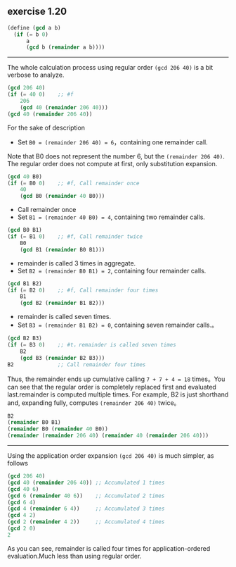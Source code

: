 ## exercise 1.20

``` Scheme
(define (gcd a b)
  (if (= b 0)
      a
      (gcd b (remainder a b))))
```

-------

The whole calculation process using regular order `(gcd 206 40)` is a bit verbose to analyze.

``` Scheme
(gcd 206 40)
(if (= 40 0)    ;; #f
    206
    (gcd 40 (remainder 206 40)))
(gcd 40 (remainder 206 40))
```
For the sake of description

* Set `B0 = (remainder 206 40) = 6`，containing one remainder call.

Note that B0 does not represent the number 6, but the `(remainder 206 40)`. The regular order does not compute at first, only substitution expansion.

``` Scheme
(gcd 40 B0)
(if (= B0 0)    ;; #f, Call remainder once
	40
	(gcd B0 (remainder 40 B0)))
```

* Call remainder once
* Set `B1 = (remainder 40 B0) = 4`, containing two remainder calls.

``` Scheme
(gcd B0 B1)
(if (= B1 0)    ;; #f, Call remainder twice
    B0
    (gcd B1 (remainder B0 B1)))
```
    
* remainder is called 3 times in aggregate.
* Set `B2 = (remainder B0 B1) = 2`, containing four remainder calls.

``` Scheme
(gcd B1 B2)
(if (= B2 0)    ;; #f, Call remainder four times
    B1
    (gcd B2 (remainder B1 B2)))
```
    
* remainder is called seven times.
* Set `B3 = (remainder B1 B2) = 0`, containing seven remainder calls.。

``` Scheme
(gcd B2 B3)
(if (= B3 0)    ;; #t，remainder is called seven times
    B2
    (gcd B3 (remainder B2 B3)))
B2              ;; Call remainder four times
```

Thus, the remainder ends up cumulative calling `7 + 7 + 4 = 18`  times。You can see that the regular order is completely replaced first and evaluated last.remainder is computed multiple times. For example, B2 is just shorthand and, expanding fully, computes `(remainder 206 40)` twice。

``` Scheme
B2
(remainder B0 B1)
(remainder B0 (remainder 40 B0))
(remainder (remainder 206 40) (remainder 40 (remainder 206 40)))
``` 

-----

Using the application order expansion `(gcd 206 40)` is much simpler, as follows

``` Scheme
(gcd 206 40)
(gcd 40 (remainder 206 40)) ;; Accumulated 1 times
(gcd 40 6)
(gcd 6 (remainder 40 6))    ;; Accumulated 2 times
(gcd 6 4)
(gcd 4 (remainder 6 4))     ;; Accumulated 3 times
(gcd 4 2)
(gcd 2 (remainder 4 2))     ;; Accumulated 4 times
(gcd 2 0)
2
``` 

As you can see, remainder is called four times for application-ordered evaluation.Much less than using regular order.

	
